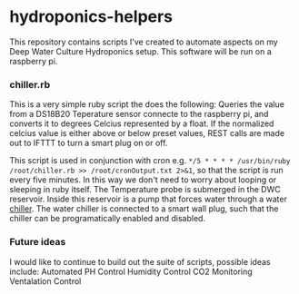 # hydroponics-helpers
This repository contains scripts I've created to automate aspects on my Deep Water Culture Hydroponics setup. This software will be run on a raspberry pi.

### chiller.rb
This is a very simple ruby script the does the following:
Queries the value from a DS18B20 Teperature sensor connecte to the raspberry pi, and converts it to degrees Celcius represented by a float.
If the normalized celcius value is either above or below preset values, REST calls are made out to IFTTT to turn a smart plug on or off.

This script is used in conjunction with cron e.g. `*/5 * * * * /usr/bin/ruby /root/chiller.rb >> /root/cronOutput.txt 2>&1`, so that the script is run every five minutes. In this way we don't need to worry about looping or sleeping in ruby itself. The Temperature probe is submerged in the DWC reservoir. Inside this reservoir is a pump that forces water through a water [chiller](https://www.amazon.ca/gp/product/B07FY6Q232?pf_rd_r=94NDGAQQ20Q2RW9G9S9G&pf_rd_p=05326fd5-c43e-4948-99b1-a65b129fdd73). The water chiller is connected to a smart wall plug, such that the chiller can be programatically enabled and disabled. 


### Future ideas
I would like to continue to build out the suite of scripts, possible ideas include:
Automated PH Control
Humidity Control
CO2 Monitoring
Ventalation Control
